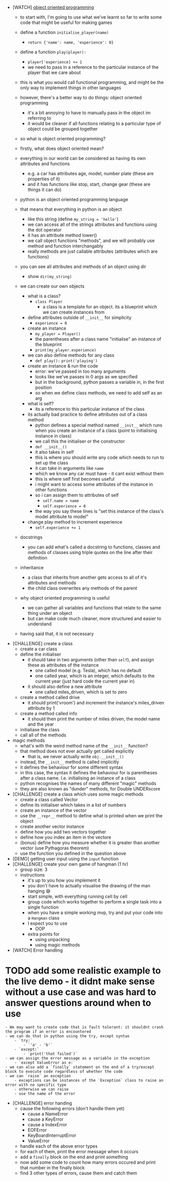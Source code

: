 - [WATCH] [object oriented programming]()
    - to start with, I'm going to use what we've learnt so far to write some code that might be useful for making games
    - define a function `initialise_player(name)`
        - `return {'name': name, 'experience': 0}`
    - define a function `play(player):`
        - `player['experience] += 1`
        - we need to pass in a reference to the particular instance of the player that we care about
    - this is what you would call functional programming, and might be the only way to implement things in other languages
    - however, there's a better way to do things: object oriented programming
        - it's a bit annoying to have to manually pass in the object im referring to
        - it would be cleaner if all functions relating to a particular type of object could be grouped together
    - so what is object oriented programming?
    - firstly, what does object oriented mean?
    - everything in our world can be considered as having its own attributes and functions
        - e.g. a car has attributes age, model, number plate (these are properties of it)
        - and it has functions like stop, start, change gear (these are things it can do)
    - python is an object oriented programming language
    - that means that everything in python is an object
        - like this string (define `my_string = 'hello'`)
        - we can access all of the strings attributes and functions using the dot operator
        - it has an attribute method lower()
        - we call object functions "methods", and we will probably use method and function interchangably
        - really methods are just callable attributes (attributes which are functions)
    - you can see all attributes and methods of an object using dir
        - show `dir(my_string)`
    - we can create our own objects
        - what is a class?
            - `class Player`
                - a class is a template for an object. its a blueprint which we can create instances from
        - define attributes outside of `__init__` for simplicity
            - `experience = 0`
        - create an instance
            - `my_player = Player()`
            - the parentheses after a class name "initialise" an instance of the blueprint
            - `print(my_player.experience)`
        - we can also define methods for any class
            - `def play():`
                `print('playing')`
        - create an instance & run the code
            - error: we've passed in too many arguments
            - looks like we've passes in 0 args as we specified
            - but in the background, python passes a variable in, in the first position
            - so when we define class methods, we need to add self as an arg
        - what is self?
            - its a reference to this particular instance of the class
        - its actually bad practice to define attributes out of a class method
            - python defines a special method named `__init__` which runs when you create an instance of a class (point to initialising instance in class)
            - we call this the initialiser or the constructor
            - `def __init__()`
            - it also takes in self
            - this is where you should write any code which needs to run to set up the class
            - it can take in arguments like `name`
            - which we know any car must have - it cant exist without them
            - this is where self first becomes useful
            - i might want to access some attributes of the instance in other functions
            - so i can assign them to attributes of self
                - `self.name = name`
                - `self.experience = 0`
            - the way you say these lines is "set this instance of the class's model attribute to model"
        - change play method to increment experience
            - `self.experience += 1`
    
    - docstrings
       - you can add what's called a docstring to functions, classes and methods of classes using triple quotes on the line after their definition
    - inheritance
        - a class that inherits from another gets access to all of it's attributes and methods
        - the child class overwrites any methods of the parent
    - why object oriented programming is useful
        - we can gather all variables and functions that relate to the same thing under an object
        -  but can make code much cleaner, more structured and easier to understand
    - having said that, it is not necessary
<!-- - [WATCH] [More OOP]() -->
- [CHALLENGE] create a class
    - create a car class
    - define the initialiser
        - it should take in two arguments (other than `self`), and assign these as attributes of the instance
            - one called model (e.g. Tesla), which has no default
            - one called year, which is an integer, which defaults to the current year (just hard code the current year in)
        - it should also define a new attribute
            - one called miles_driven, which is set to zero
    - create a method called drive
        - it should print('vroom') and increment the instance's miles_driven attribute by 1
    - create a method called info
        - it should then print the number of miles driven, the model name and the year
    - initialiase the class
    - call all of the methods
- magic methods
    - what's with the weird method name of the `__init__` function?
    - that method does not ever actually get called explicitly
        - that is, we never actually write `obj.__init__()`
    - instead, the `__init__` method is called implicitly
    - it defines the behaviour for some different syntax
    - in this case, the syntax it defines the behaviour for is parentheses after a class name. I.e. initialising an instance of a class
    - python recognises the names of many different "magic" methods
    - they are also known as "dunder" methods, for Double UNDERscore
- [CHALLENGE] create a class which uses some magic methods
    - create a class called Vector
    - define its initialiser which takes in a list of numbers
    - create an instance of the vector
    - use the `__repr__` method to define what is printed when we print the object
    - create another vector instance
    - define how you add two vectors together
    - define how you index an item in the vectore
    - (bonus) define how you measure whether it is greater than another vector (use Pythagoras theorem)
    - use the function you defined in the question above
- [DEMO] getting user input using the `input` function
- [CHALLENGE] create your own game of hangman (1 hr)
    - group size: 3
    - instructions
        - it's up to you how you implement it
        - you don't have to actually visualise the drawing of the man hanging :sweat_smile: 
        - start simple, with everything running cell by cell
        - group code which works together to perform a single task into a single function
        - when you have a simple working mvp, try and put your code into a `Hangman` class
        - I expect you to use
            - OOP
        - extra points for
            - using unpacking
            - using magic methods
- [WATCH] Error handling
# TODO add some realistic example to the live demo - it didnt make sense without a use case and was hard to answer questions around when to use
    - We may want to create code that is fault tolerant: it shouldnt crash the program if an error is encountered
    - we can do that in python using the try, except syntax
        - `try:`
            - `'a' - 'b'`
        - `except:`
            - `print('that failed')`
    - we can assign the error message as a variable in the exception
        - `except ValueError as e:`
    - we can also add a `finally` statement on the end of a try/except block to execute code regardless of whether the code
    - we can `raise` an exception
        - exceptions can be instances of the `Exception` class to raise an error with no specific type
        - otherwise we can raise 
        - use the name of the error
- [CHALLENGE] error handing
    - cause the following errors (don't handle them yet)
        - cause a NameError
        - cause a KeyError
        - cause a IndexError
        - EOFError
        - KeyBoardInterruptError
        - ValueError
    - handle each of the above error types
    - for each of them, print the error message when it occurs
    - add a `finally` block on the end and print something
    - now add some code to count how many errors occured and print that number in the finally block
    - find 3 other types of errors, cause them and catch them